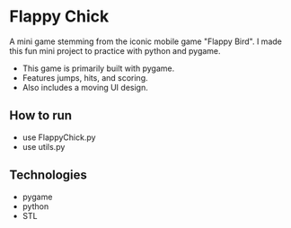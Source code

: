 # Flappy Chick

A mini game stemming from the iconic mobile game "Flappy Bird". I made this fun mini project to practice with python and pygame.
- This game is primarily built with pygame.
- Features jumps, hits, and scoring.
- Also includes a moving UI design.



## How to run
- use FlappyChick.py
- use utils.py

## Technologies 
- pygame
- python
- STL 
